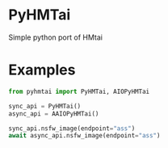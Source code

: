 # PyHMTai
Simple python port of HMtai

# Examples
```python
from pyhmtai import PyHMTai, AIOPyHMTai

sync_api = PyHMTai()
async_api = AAIOPyHMTai()

sync_api.nsfw_image(endpoint="ass")
await async_api.nsfw_image(endpoint="ass")
```